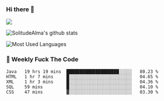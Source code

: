 ### Hi there 👋

<p>
  <a href="https://count.getloli.com/"><img src="https://count.getloli.com/get/@:solitudealma"></a>
</p>

![SolitudeAlma's github stats](https://github-readme-stats.vercel.app/api?username=solitudealma&show_icons=true&theme=radical)

![Most Used Languages](https://github-readme-stats.vercel.app/api/top-langs/?username=solitudealma&layout=compact&hide_border=true&theme=dark)
<!-- ![visitors](https://visitor-badge.glitch.me/badge?page_id=solitudealma.solitudealma.id) -->


### :dart: Weekly Fuck The Code

<!--START_SECTION:waka-->
```text
Java   19 hrs 19 mins  ████████████████████░░░░░   80.23 % 
HTML   1 hr 7 mins     █░░░░░░░░░░░░░░░░░░░░░░░░   04.65 % 
XML    1 hr 3 mins     █░░░░░░░░░░░░░░░░░░░░░░░░   04.36 % 
SQL    59 mins         █░░░░░░░░░░░░░░░░░░░░░░░░   04.10 % 
CSS    47 mins         ▓░░░░░░░░░░░░░░░░░░░░░░░░   03.30 % 
```
<!--END_SECTION:waka-->
